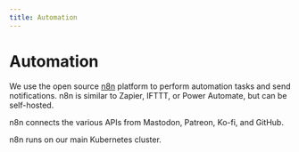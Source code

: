 ```yaml
---
title: Automation
---
```


# Automation

We use the open source [n8n](https://n8n.io/) platform to perform automation tasks and send notifications.
n8n is similar to Zapier, IFTTT, or Power Automate, but can be self-hosted.

n8n connects the various APIs from Mastodon, Patreon, Ko-fi, and GitHub.

n8n runs on our main Kubernetes cluster.
